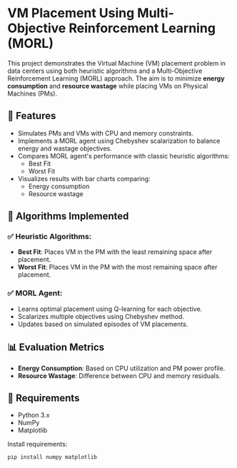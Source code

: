 # VM Placement Using Multi-Objective Reinforcement Learning (MORL)

This project demonstrates the Virtual Machine (VM) placement problem in data centers using both heuristic algorithms and a Multi-Objective Reinforcement Learning (MORL) approach. The aim is to minimize **energy consumption** and **resource wastage** while placing VMs on Physical Machines (PMs).

## 📌 Features

- Simulates PMs and VMs with CPU and memory constraints.
- Implements a MORL agent using Chebyshev scalarization to balance energy and wastage objectives.
- Compares MORL agent's performance with classic heuristic algorithms:
  - Best Fit
  - Worst Fit
- Visualizes results with bar charts comparing:
  - Energy consumption
  - Resource wastage

## 🧠 Algorithms Implemented

### ✅ Heuristic Algorithms:
- **Best Fit**: Places VM in the PM with the least remaining space after placement.
- **Worst Fit**: Places VM in the PM with the most remaining space after placement.

### ✅ MORL Agent:
- Learns optimal placement using Q-learning for each objective.
- Scalarizes multiple objectives using Chebyshev method.
- Updates based on simulated episodes of VM placements.

## 📊 Evaluation Metrics

- **Energy Consumption**: Based on CPU utilization and PM power profile.
- **Resource Wastage**: Difference between CPU and memory residuals.

## 🔧 Requirements

- Python 3.x
- NumPy
- Matplotlib

Install requirements:
```bash
pip install numpy matplotlib
